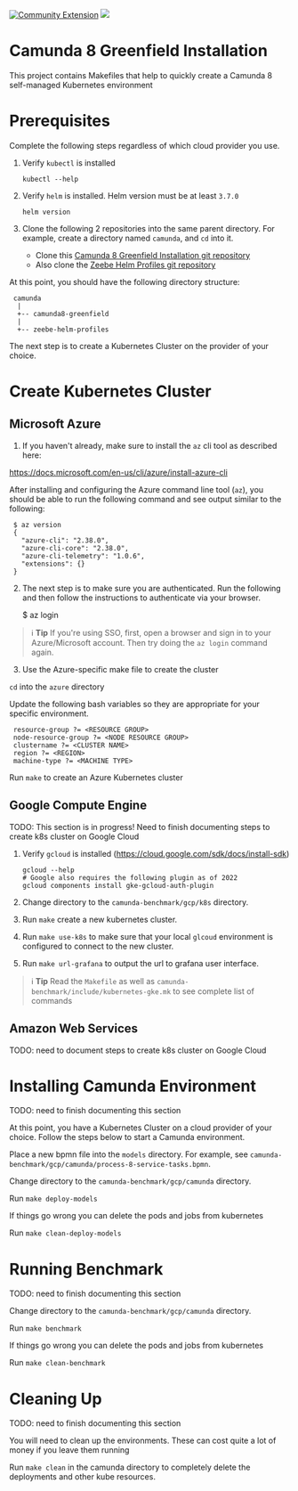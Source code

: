 [![Community Extension](https://img.shields.io/badge/Community%20Extension-An%20open%20source%20community%20maintained%20project-FF4700)](https://github.com/camunda-community-hub/community)
[![](https://img.shields.io/badge/Lifecycle-Incubating-blue)](https://github.com/Camunda-Community-Hub/community/blob/main/extension-lifecycle.md#incubating-)

# Camunda 8 Greenfield Installation

This project contains Makefiles that help to quickly create a Camunda 8 self-managed Kubernetes environment

# Prerequisites

Complete the following steps regardless of which cloud provider you use.  

1. Verify `kubectl` is installed

       kubectl --help

2. Verify `helm` is installed. Helm version must be at least `3.7.0`

       helm version

3. Clone the following 2 repositories into the same parent directory. For example, create a directory named `camunda`, 
   and `cd` into it. 
   
   - Clone this [Camunda 8 Greenfield Installation git repository](https://github.com/camunda-community-hub/camunda8-greenfield-installation)
   - Also clone the [Zeebe Helm Profiles git repository](https://github.com/camunda-community-hub/zeebe-helm-profiles)

At this point, you should have the following directory structure:

     camunda
      |
      +-- camunda8-greenfield
      |
      +-- zeebe-helm-profiles

The next step is to create a Kubernetes Cluster on the provider of your choice.

# Create Kubernetes Cluster

## Microsoft Azure

1. If you haven't already, make sure to install the `az` cli tool as described here:

https://docs.microsoft.com/en-us/cli/azure/install-azure-cli

After installing and configuring the Azure command line tool (`az`), you should be able to run the following command
and see output similar to the following:

     $ az version
     {
       "azure-cli": "2.38.0",
       "azure-cli-core": "2.38.0",
       "azure-cli-telemetry": "1.0.6",
       "extensions": {}
     }

2. The next step is to make sure you are authenticated. Run the following and then follow the instructions to authenticate
via your browser.

     $ az login

> :information_source: **Tip** If you're using SSO, first, open a browser and sign in to your Azure/Microsoft account.
> Then try doing the `az login` command again.

3. Use the Azure-specific make file to create the cluster

`cd` into the `azure` directory

Update the following bash variables so they are appropriate for your specific environment. 

     resource-group ?= <RESOURCE GROUP>
     node-resource-group ?= <NODE RESOURCE GROUP>
     clustername ?= <CLUSTER NAME>
     region ?= <REGION>
     machine-type ?= <MACHINE TYPE>

Run `make` to create an Azure Kubernetes cluster

## Google Compute Engine

TODO: This section is in progress! Need to finish documenting steps to create k8s cluster on Google Cloud

1. Verify `gcloud` is installed (https://cloud.google.com/sdk/docs/install-sdk)

       gcloud --help
       # Google also requires the following plugin as of 2022
       gcloud components install gke-gcloud-auth-plugin

2. Change directory to the `camunda-benchmark/gcp/k8s` directory.

3. Run `make` create a new kubernetes cluster.

4. Run `make use-k8s` to make sure that your local `glcoud` environment is configured to connect to the new cluster.

5. Run `make url-grafana` to output the url to grafana user interface.

> :information_source: **Tip** Read the `Makefile` as well as `camunda-benchmark/include/kubernetes-gke.mk` 
> to see complete list of commands

## Amazon Web Services

TODO: need to document steps to create k8s cluster on Google Cloud

# Installing Camunda Environment

TODO: need to finish documenting this section

At this point, you have a Kubernetes Cluster on a cloud provider of your choice. Follow the steps below to start a 
Camunda environment. 

Place a new bpmn file into the `models` directory. For example, see `camunda-benchmark/gcp/camunda/process-8-service-tasks.bpmn`.

Change directory to the `camunda-benchmark/gcp/camunda` directory.

Run `make deploy-models`

If things go wrong you can delete the pods and jobs from kubernetes

Run `make clean-deploy-models`

# Running Benchmark

TODO: need to finish documenting this section

Change directory to the `camunda-benchmark/gcp/camunda` directory.

Run `make benchmark`

If things go wrong you can delete the pods and jobs from kubernetes

Run `make clean-benchmark`

# Cleaning Up

TODO: need to finish documenting this section

You will need to clean up the environments. These can cost quite a lot of money if you leave them running

Run `make clean` in the camunda directory to completely delete the deployments and other kube resources.




